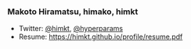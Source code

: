 ### Makoto Hiramatsu, himako, himkt

- Twitter: [@himkt](https://twitter.com/himkt), [@hyperparams](https://twitter.com/hyperparams)
- Resume: https://himkt.github.io/profile/resume.pdf
